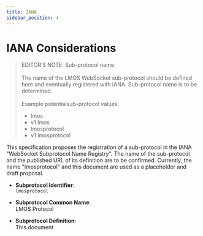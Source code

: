 ```yaml
---
title: IANA
sidebar_position: 4
---
```


# IANA Considerations

> EDITOR’S NOTE: Sub-protocol name <br></br>
The name of the LMOS WebSocket sub-protocol should be defined here and eventually registered with IANA. 
Sub-protocol name is to be determined.  <br></br>
Example potentialsub-protocol values:
> * lmos
> * v1.lmos
> * lmosprotocol
> * v1.lmosprotocol

This specification proposes the registration of a sub-protocol in the IANA "WebSocket Subprotocol Name Registry". The name of the sub-protocol and the published URL of its definition are to be confirmed. Currently, the name "lmosprotocol" and this document are used as a placeholder and draft proposal.

- **Subprotocol Identifier**:  
  `lmosprotocol`
  
- **Subprotocol Common Name**:  
  LMOS Protocol
  
- **Subprotocol Definition**:  
  This document